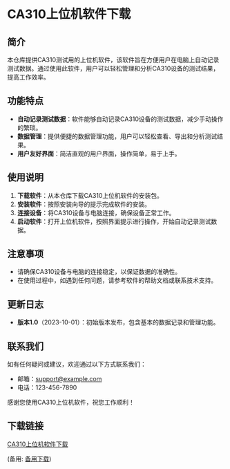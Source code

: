 # CA310上位机软件下载

## 简介
本仓库提供CA310测试用的上位机软件，该软件旨在方便用户在电脑上自动记录测试数据。通过使用此软件，用户可以轻松管理和分析CA310设备的测试结果，提高工作效率。

## 功能特点
- **自动记录测试数据**：软件能够自动记录CA310设备的测试数据，减少手动操作的繁琐。
- **数据管理**：提供便捷的数据管理功能，用户可以轻松查看、导出和分析测试结果。
- **用户友好界面**：简洁直观的用户界面，操作简单，易于上手。

## 使用说明
1. **下载软件**：从本仓库下载CA310上位机软件的安装包。
2. **安装软件**：按照安装向导的提示完成软件的安装。
3. **连接设备**：将CA310设备与电脑连接，确保设备正常工作。
4. **启动软件**：打开上位机软件，按照界面提示进行操作，开始自动记录测试数据。

## 注意事项
- 请确保CA310设备与电脑的连接稳定，以保证数据的准确性。
- 在使用过程中，如遇到任何问题，请参考软件的帮助文档或联系技术支持。

## 更新日志
- **版本1.0**（2023-10-01）：初始版本发布，包含基本的数据记录和管理功能。

## 联系我们
如有任何疑问或建议，欢迎通过以下方式联系我们：
- 邮箱：support@example.com
- 电话：123-456-7890

感谢您使用CA310上位机软件，祝您工作顺利！

## 下载链接
[CA310上位机软件下载](https://pan.quark.cn/s/f3817c97b391) 

(备用: [备用下载](https://pan.baidu.com/s/15sGhnaDC1czlsTYA6l65gw?pwd=1234))
